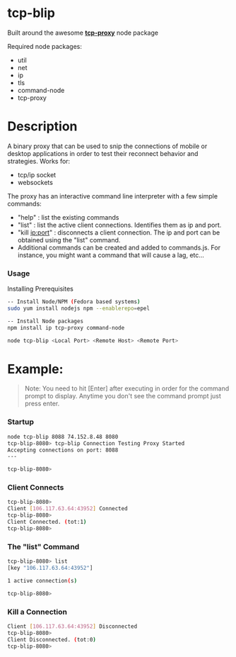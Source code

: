 # tcp-blip

Built around the awesome **[tcp-proxy](https://github.com/jcrugzz/tcp-proxy)** node package

Required node packages:
- util
- net
- ip
- tls
- command-node
- tcp-proxy


# Description

A binary proxy that can be used to snip the connections of mobile or desktop applications in order to test their reconnect behavior and strategies. Works for:

- tcp/ip socket 
- websockets 

The proxy has an interactive command line interpreter with a few simple commands:

- "help" : list the existing commands
- "list" : list the active client connections. Identifies them as ip and port.
- "kill <ip:port>" : disconnects a client connection. The ip and port can be obtained using the "list" command.
- Additional commands can be created and added to commands.js. For instance, you might want a command that will cause a lag, etc...


### Usage

Installing Prerequisites
```sh
-- Install Node/NPM (Fedora based systems)
sudo yum install nodejs npm --enablerepo=epel

-- Install Node packages
npm install ip tcp-proxy command-node

```



```sh
node tcp-blip <Local Port> <Remote Host> <Remote Port>
```

# Example:

> Note: You need to hit [Enter] after executing in order for the command prompt to display. Anytime you don't see the command prompt just press enter.

### Startup

```sh
node tcp-blip 8088 74.152.8.48 8080
tcp-blip-8080> tcp-blip Connection Testing Proxy Started
Accepting connections on port: 8088
---

tcp-blip-8080> 
```

### Client Connects

```sh
tcp-blip-8080> 
Client [106.117.63.64:43952] Connected
tcp-blip-8080> 
Client Connected. (tot:1)
tcp-blip-8080> 
```

### The "list" Command

```sh
tcp-blip-8080> list
[key "106.117.63.64:43952"]

1 active connection(s)

tcp-blip-8080> 
```

### Kill a Connection

```sh
Client [106.117.63.64:43952] Disconnected
tcp-blip-8080> 
Client Disconnected. (tot:0)
tcp-blip-8080> 
```



